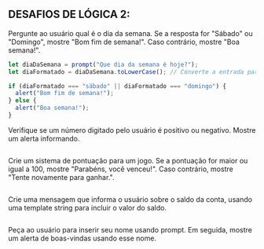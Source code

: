 ## DESAFIOS DE LÓGICA 2:

Pergunte ao usuário qual é o dia da semana. Se a resposta for "Sábado" ou "Domingo", mostre "Bom fim de semana!". Caso contrário, mostre "Boa semana!".
```javascript
let diaDaSemana = prompt("Que dia da semana é hoje?");
let diaFormatado = diaDaSemana.toLowerCase(); // Converte a entrada para minúsculas

if (diaFormatado === "sábado" || diaFormatado === "domingo") {
  alert("Bom fim de semana!");
} else {
  alert("Boa semana!");
}


```

Verifique se um número digitado pelo usuário é positivo ou negativo. Mostre um alerta informando.
```
```

Crie um sistema de pontuação para um jogo. Se a pontuação for maior ou igual a 100, mostre "Parabéns, você venceu!". Caso contrário, mostre "Tente novamente para ganhar.".
```
```

Crie uma mensagem que informa o usuário sobre o saldo da conta, usando uma template string para incluir o valor do saldo.
```
```

Peça ao usuário para inserir seu nome usando prompt. Em seguida, mostre um alerta de boas-vindas usando esse nome.
```
```

